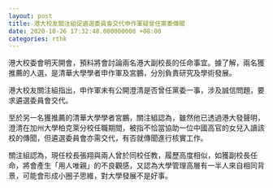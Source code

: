 ```yaml
---
layout: post
title: 港大校友關注組促遴選委員會交代申作軍疑曾任黨委傳聞
date: 2020-10-26 17:32:48.000000000 +08:00
categories: rthk
---
```


港大校委會明天開會，預料將會討論兩名港大副校長的任命事宜。據了解，兩名獲推薦的人選，是清華大學學者申作軍及宮鵬，分別負責研究及學術發展。

港大校友關注組指出，申作軍未有公開澄清是否曾任黨委一事，涉及誠信問題，要求遴選委員會交代。

至於另一名獲推薦的清華大學學者宮鵬，關注組認為，雖然他已透過港大發聲明，澄清在加州大學柏克萊分校任職期間，被指不恰當協助一位中國高官的女兒入讀該校的傳聞，但遴選委員會亦需交代，有否就傳聞進行核實工作。

關注組認為，現任校長張翔與兩人曾於同校任教，履歷高度相似，如獲副校長任命，將會產生「用人唯親」的不良觀感，又認為大學管理高層有一半人來自相同背景，可能會形成小圈子思維，對大學發展不是好事。
